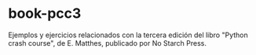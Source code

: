 # book-pcc3
Ejemplos y ejercicios relacionados con la tercera edición del libro "Python crash course", de E. Matthes, publicado por No Starch Press.
